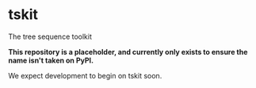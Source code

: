 # tskit
The tree sequence toolkit

**This repository is a placeholder, and currently only exists to ensure the 
  name isn't taken on PyPI.**

We expect development to begin on tskit soon.

